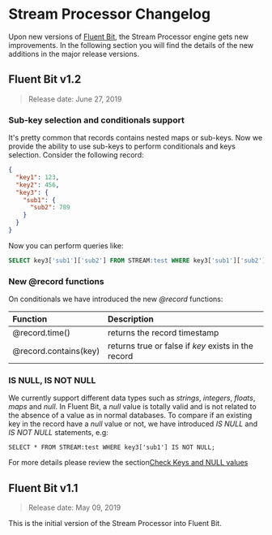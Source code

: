 # Stream Processor Changelog

Upon new versions of [Fluent Bit](https://fluentbit.io), the Stream Processor engine gets new improvements. In the following section you will find the details of the new additions in the major release versions.

## Fluent Bit v1.2

> Release date: June 27, 2019

### Sub-key selection and conditionals support

It's pretty common that records contains nested maps or sub-keys. Now we provide the ability to use sub-keys to perform conditionals and keys selection. Consider the following record:

```json
{
  "key1": 123,
  "key2": 456,
  "key3": {
    "sub1": {
      "sub2": 789
    }
  }
}
```

Now you can perform queries like:

```sql
SELECT key3['sub1']['sub2'] FROM STREAM:test WHERE key3['sub1']['sub2'] = 789;
```

### New @record functions

On conditionals we have introduced the new *@record* functions:

| Function              | Description                                         |
| :-------------------- | :-------------------------------------------------- |
| @record.time()        | returns the record timestamp                        |
| @record.contains(key) | returns true or false if *key* exists in the record |

### IS NULL, IS NOT NULL

We currently support different data types such as *strings*, *integers*, *floats*, *maps* and *null*. In Fluent Bit, a *null* value is totally valid and is not related to the absence of a value as in normal databases. To compare if an existing key in the record have a *null* value or not, we have introduced *IS NULL* and *IS NOT NULL* statements, e.g:

```
SELECT * FROM STREAM:test WHERE key3['sub1'] IS NOT NULL;
```

For more details please review the section[Check Keys and NULL values](../getting_started/is_null_is_not_null_record_contains)

## Fluent Bit v1.1

> Release date: May 09, 2019

This is the initial version of the Stream Processor into Fluent Bit.
